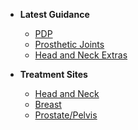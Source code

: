 - **Latest Guidance**
    - [PDP](Latest/PDP.md)
    - [Prosthetic Joints](Latest/Prosthetic.md)
    - [Head and Neck Extras](Latest/HeadNeckExtras.md)

- **Treatment Sites**
    - [Head and Neck](Home/HeadandNeck.md)
    - [Breast](Home/second.md)
    - [Prostate/Pelvis](Home/ProstatePelvis.md)
